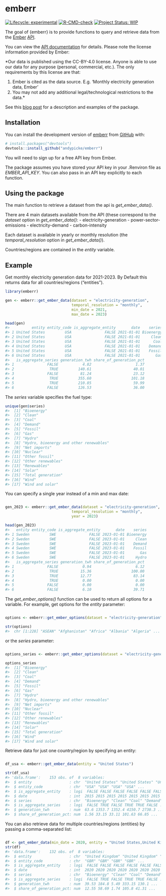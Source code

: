 
<!-- README.md is generated from README.Rmd. Please edit that file -->

# emberr

<!-- badges: start -->

[![Lifecycle:
experimental](https://img.shields.io/badge/lifecycle-experimental-orange.svg)](https://lifecycle.r-lib.org/articles/stages.html#experimental)
[![R-CMD-check](https://github.com/andypicke/emberr/actions/workflows/R-CMD-check.yaml/badge.svg)](https://github.com/andypicke/emberr/actions/workflows/R-CMD-check.yaml)
[![Project Status:
WIP](https://www.repostatus.org/badges/latest/wip.svg)](https://www.repostatus.org/#wip)
<!-- badges: end -->

The goal of {emberr} is to provide functions to query and retrieve data
from the [Ember](https://ember-energy.org/)
[API](https://ember-energy.org/data/api/).

You can view the [API documentation](https://api.ember-energy.org/docs)
for details. Please note the license information provided by Ember:

\*Our data is published using the CC-BY-4.0 license. Anyone is able to
use our data for any purpose (personal, commercial, etc.). The only
requirements by this license are that:

1)  Ember is cited as the data source. E.g. ‘Monthly electricity
    generation data, Ember’
2)  You may not add any additional legal/technological restrictions to
    the data.\*

See this [blog
post](https://andypicke.quarto.pub/portfolio/posts/emberr/emberr.html)
for a description and examples of the package.

## Installation

You can install the development version of
[emberr](https://github.com/andypicke/emberr) from
[GitHub](https://github.com/) with:

``` r
# install.packages("devtools")
devtools::install_github("andypicke/emberr")
```

You will need to sign up for a free API key from Ember.

The package assumes you have stored your API key in your .Renviron file
as *EMBER_API_KEY*. You can also pass in an API key explicitly to each
function.

## Using the package

The main function to retrieve a dataset from the api is
*get_ember_data()*.

There are 4 main datasets available from the API (these correspond to
the *dataset* option in *get_ember_data()*: - electricity-generation -
power-sector-emissions - electricity-demand - carbon-intensity

Each dataset is available in yearly or monthly resolution (the
*temporal_resolution* option in *get_ember_data()*).

Countries/regions are contained in the *entity* variable.

## Example

Get monthly electricity generation data for 2021-2023. By Default this
returns data for all countries/regions (“entities”).

``` r
library(emberr)

gen <- emberr::get_ember_data(dataset = "electricity-generation", 
                              temporal_resolution = "monthly", 
                              min_date = 2021, 
                              max_date = 2023)

head(gen)
#>          entity entity_code is_aggregate_entity       date    series
#> 1 United States         USA               FALSE 2021-01-01 Bioenergy
#> 2 United States         USA               FALSE 2021-01-01     Clean
#> 3 United States         USA               FALSE 2021-01-01      Coal
#> 4 United States         USA               FALSE 2021-01-01    Demand
#> 5 United States         USA               FALSE 2021-01-01    Fossil
#> 6 United States         USA               FALSE 2021-01-01       Gas
#>   is_aggregate_series generation_twh share_of_generation_pct
#> 1               FALSE           4.82                    1.37
#> 2                TRUE         140.61                   40.01
#> 3               FALSE          81.24                   23.12
#> 4                TRUE         355.60                  101.18
#> 5                TRUE         210.85                   59.99
#> 6               FALSE         126.53                   36.00
```

The *series* variable specifies the fuel type:

``` r
unique(gen$series)
#>  [1] "Bioenergy"                            
#>  [2] "Clean"                                
#>  [3] "Coal"                                 
#>  [4] "Demand"                               
#>  [5] "Fossil"                               
#>  [6] "Gas"                                  
#>  [7] "Hydro"                                
#>  [8] "Hydro, bioenergy and other renewables"
#>  [9] "Net imports"                          
#> [10] "Nuclear"                              
#> [11] "Other fossil"                         
#> [12] "Other renewables"                     
#> [13] "Renewables"                           
#> [14] "Solar"                                
#> [15] "Total generation"                     
#> [16] "Wind"                                 
#> [17] "Wind and solar"
```

You can specify a single year instead of a min and max date:

``` r

gen_2023 <- emberr::get_ember_data(dataset = "electricity-generation", 
                              temporal_resolution = "monthly", 
                              year = 2023)

head(gen_2023)
#>   entity entity_code is_aggregate_entity       date    series
#> 1 Sweden         SWE               FALSE 2023-01-01 Bioenergy
#> 2 Sweden         SWE               FALSE 2023-01-01     Clean
#> 3 Sweden         SWE               FALSE 2023-01-01    Demand
#> 4 Sweden         SWE               FALSE 2023-01-01    Fossil
#> 5 Sweden         SWE               FALSE 2023-01-01       Gas
#> 6 Sweden         SWE               FALSE 2023-01-01     Hydro
#>   is_aggregate_series generation_twh share_of_generation_pct
#> 1               FALSE           0.94                    6.12
#> 2                TRUE          15.36                  100.00
#> 3                TRUE          12.77                   83.14
#> 4                TRUE           0.00                    0.00
#> 5               FALSE           0.00                    0.00
#> 6               FALSE           6.10                   39.71
```

The *get_ember_options()* function can be used to return all options for
a variable. For example, get options for the *entity* parameter:

``` r

options <- emberr::get_ember_options(dataset = "electricity-generation", filter_name = "entity")

str(options)
#>  chr [1:228] "ASEAN" "Afghanistan" "Africa" "Albania" "Algeria" ...
```

or the *series* parameter:

``` r

options_series <- emberr::get_ember_options(dataset = "electricity-generation", filter_name = "series")

options_series
#>  [1] "Bioenergy"                            
#>  [2] "Clean"                                
#>  [3] "Coal"                                 
#>  [4] "Demand"                               
#>  [5] "Fossil"                               
#>  [6] "Gas"                                  
#>  [7] "Hydro"                                
#>  [8] "Hydro, bioenergy and other renewables"
#>  [9] "Net imports"                          
#> [10] "Nuclear"                              
#> [11] "Other fossil"                         
#> [12] "Other renewables"                     
#> [13] "Renewables"                           
#> [14] "Solar"                                
#> [15] "Total generation"                     
#> [16] "Wind"                                 
#> [17] "Wind and solar"
```

Retrieve data for just one country/region by specifying an entity:

``` r

df_usa <- emberr::get_ember_data(entity = "United States")

str(df_usa)
#> 'data.frame':    153 obs. of  8 variables:
#>  $ entity                 : chr  "United States" "United States" "United States" "United States" ...
#>  $ entity_code            : chr  "USA" "USA" "USA" "USA" ...
#>  $ is_aggregate_entity    : logi  FALSE FALSE FALSE FALSE FALSE FALSE ...
#>  $ date                   : int  2015 2015 2015 2015 2015 2015 2015 2015 2015 2015 ...
#>  $ series                 : chr  "Bioenergy" "Clean" "Coal" "Demand" ...
#>  $ is_aggregate_series    : logi  FALSE TRUE FALSE TRUE TRUE FALSE ...
#>  $ generation_twh         : num  63.6 1353.7 1352.4 4150.7 2730.3 ...
#>  $ share_of_generation_pct: num  1.56 33.15 33.11 101.63 66.85 ...
```

You can also retrieve data for multiple countries/regions (entities) by
passing a comma-separated list:

``` r

df <- get_ember_data(min_date = 2020, entity = "United States,United Kingdom")
str(df)
#> 'data.frame':    132 obs. of  8 variables:
#>  $ entity                 : chr  "United Kingdom" "United Kingdom" "United Kingdom" "United Kingdom" ...
#>  $ entity_code            : chr  "GBR" "GBR" "GBR" "GBR" ...
#>  $ is_aggregate_entity    : logi  FALSE FALSE FALSE FALSE FALSE FALSE ...
#>  $ date                   : int  2020 2020 2020 2020 2020 2020 2020 2020 2020 2020 ...
#>  $ series                 : chr  "Bioenergy" "Clean" "Coal" "Demand" ...
#>  $ is_aggregate_series    : logi  FALSE TRUE FALSE TRUE TRUE FALSE ...
#>  $ generation_twh         : num  39.53 184.8 5.49 333.15 130.1 ...
#>  $ share_of_generation_pct: num  12.55 58.69 1.74 105.8 41.31 ...
```
